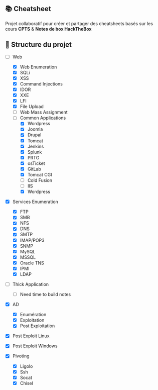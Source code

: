## 📚 Cheatsheet

Projet collaboratif pour créer et partager des cheatsheets basés sur les cours **CPTS** & **Notes de box HackTheBox**

## 📂 Structure du projet

- [ ] Web
  - [x] Web Enumeration
  - [x] SQLi
  - [x] XSS
  - [x] Command Injections
  - [x] IDOR
  - [x] XXE
  - [x] LFI
  - [x] File Upload
  - [ ] Web Mass Assignment
  - [ ] Common Applications
    - [x] Wordpress
    - [x] Joomla
    - [x] Drupal
    - [x] Tomcat
    - [x] Jenkins
    - [x] Splunk
    - [x] PRTG
    - [x] osTicket
    - [x] GitLab
    - [x] Tomcat CGI
    - [ ] Cold Fusion
    - [ ] IIS
    - [x] Wordpress

- [x] Services Enumeration
  - [x] FTP
  - [x] SMB
  - [x] NFS
  - [x] DNS
  - [x] SMTP
  - [x] IMAP/POP3
  - [x] SNMP
  - [x] MySQL
  - [x] MSSQL
  - [x] Oracle TNS
  - [x] IPMI
  - [x] LDAP
  
- [ ] Thick Application
  - [ ] Need time to build notes

- [x] AD
  - [x] Enumération
  - [x] Exploitation
  - [x] Post Exploitation
  
- [x] Post Exploit Linux
- [x] Post Exploit Windows

- [x] Pivoting
  - [x] Ligolo
  - [x] Ssh
  - [x] Socat
  - [x] Chisel
